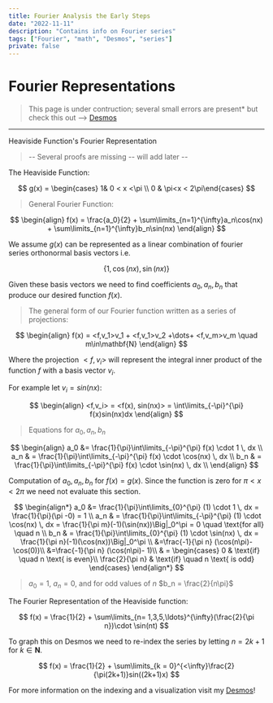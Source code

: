 ```yaml
---
title: Fourier Analysis the Early Steps
date: "2022-11-11"
description: "Contains info on Fourier series"
tags: ["Fourier", "math", "Desmos", "series"]
private: false
---
```


# Fourier Representations

> This page is under contruction; several small errors are present\* but check this out --> [Desmos](https://www.desmos.com/calculator/obdb5ahmfd)

---

Heaviside Function's Fourier Representation

> -- Several proofs are missing -- will add later --

The Heaviside Function:

$$
g(x) = \begin{cases} 1& 0 < x <\pi \\ 0 & \pi<x < 2\pi\end{cases}
$$

> General Fourier Function:

$$
\begin{align}
f(x) = \frac{a_0}{2} + \sum\limits_{n=1}^{\infty}a_n\cos(nx) + \sum\limits_{n=1}^{\infty}b_n\sin(nx)
\end{align}
$$

We assume $g(x)$ can be represented as a linear combination of fourier series orthonormal basis vectors i.e.

$$
\{1,\cos(nx),\sin(nx)\}
$$

Given these basis vectors we need to find coefficients $a_0, a_n, b_n$ that produce our desired function $f(x)$.

> The general form of our Fourier function written as a series of projections:

$$
\begin{align}
    f(x) = <f,v_1>v_1 + <f,v_1>v_2 +\dots+ <f,v_m>v_m \quad m\in\mathbf{N}
\end{align}
$$

Where the projection $<f,v_i>$ will represent the integral inner product of the function $f$ with a basis vector $v_i$.

For example let $v_i = sin(nx)$:

$$
\begin{align}
    <f,v_i> = <f(x), sin(nx)> = \int\limits_{-\pi}^{\pi} f(x)sin(nx)dx
\end{align}
$$

> Equations for $a_0, a_n, b_n$

$$
\begin{align}
    a_0 &= \frac{1}{\pi}\int\limits_{-\pi}^{\pi} f(x) \cdot 1 \, dx \\
    a_n & = \frac{1}{\pi}\int\limits_{-\pi}^{\pi} f(x) \cdot \cos(nx) \, dx \\
    b_n & = \frac{1}{\pi}\int\limits_{-\pi}^{\pi} f(x) \cdot \sin(nx) \, dx \\
\end{align}
$$

Computation of $a_0, a_n, b_n$ for $f(x) = g(x)$. Since the function is zero for $\pi<x<2\pi$ we need not evaluate this section.

$$
\begin{align*}
    a_0 &= \frac{1}{\pi}\int\limits_{0}^{\pi} (1) \cdot 1 \, dx = \frac{1}{\pi}(\pi -0) = 1 \\
    a_n & = \frac{1}{\pi}\int\limits_{-\pi}^{\pi} (1) \cdot \cos(nx) \, dx
     = \frac{1}{\pi m}(-1)(\sin(nx))\Big|_0^\pi
     = 0 \quad \text{for all} \quad n \\
    b_n & = \frac{1}{\pi}\int\limits_{0}^{\pi} (1) \cdot \sin(nx) \, dx
     = \frac{1}{\pi n}(-1)(\cos(nx))\Big|_0^\pi \\
     &=\frac{-1}{\pi n} (\cos(n\pi)- \cos(0))\\
     &=\frac{-1}{\pi n} (\cos(n\pi)- 1)\\
     & =
     \begin{cases}
     0 & \text{if} \quad n \text{ is even}\\
     \frac{2}{\pi n} & \text{if} \quad n \text{ is odd}
     \end{cases}
\end{align*}
$$

> $a_0 = 1$, $a_n = 0$, and for odd values of $n$ $b_n = \frac{2}{n\pi}$

The Fourier Representation of the Heaviside function:

$$
f(x) = \frac{1}{2} + \sum\limits_{n= 1,3,5,\ldots}^{\infty}(\frac{2}{\pi n})\cdot \sin(nt)
$$

To graph this on Desmos we need to re-index the series by letting $n = 2k +1$ for $k\in \mathbf{N}$.

$$
f(x) = \frac{1}{2} + \sum\limits_{k = 0}^{<\infty}\frac{2}{\pi(2k+1)}sin((2k+1)x)
$$

For more information on the indexing and a visualization visit my [Desmos](https://www.desmos.com/calculator/obdb5ahmfd)!

